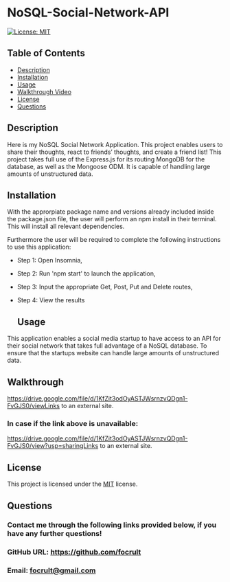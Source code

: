# NoSQL-Social-Network-API

  [![License: MIT](https://img.shields.io/badge/License-MIT-yellow.svg)](https://opensource.org/licenses/MIT)

  ## Table of Contents
  - [Description](#description)
  - [Installation](#installation)
  - [Usage](#usage)
  - [Walkthrough Video](#walkthrough)
  - [License](#license)
  - [Questions](#questions)

  ## Description
Here is my NoSQL Social Network Application. This project enables users to share their thoughts, react to friends’ thoughts, and create a friend list! This project takes full use of the Express.js for its routing MongoDB for the database, as well as the Mongoose ODM. It is capable of handling large amounts of unstructured data.

  ## Installation
With the approrpiate package name and versions already included inside the package.json file, the user will perform an npm install in their terminal. This will install all relevant dependencies.

Furthermore the user will be required to complete the following instructions to use this application:

* Step 1: Open Insomnia,
* Step 2: Run 'npm start' to launch the application,
* Step 3: Input the appropriate Get, Post, Put and Delete routes,
* Step 4: View the results
 
  ## Usage
 This application enables a social media startup to have access to an API for their social network that takes full advantage of a NoSQL database. To ensure that the startups website can handle large amounts of unstructured data.
 
  ## Walkthrough
  https://drive.google.com/file/d/1KfZit3odOyASTJWsrnzvQDgn1-FvGJS0/viewLinks to an external site.

 ### In case if the link above is unavailable: 
https://drive.google.com/file/d/1KfZit3odOyASTJWsrnzvQDgn1-FvGJS0/view?usp=sharingLinks to an external site.

 
 
  ## License
  This project is licensed under the [MIT](https://choosealicense.com/licenses/mit/) license.
  
  ## Questions
  ### Contact me through the following links provided below, if you have any further questions!
  ### GitHub URL: https://github.com/focrult
  ### Email: focrult@gmail.com
  
